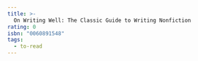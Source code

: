 ```yaml
---
title: >-
  On Writing Well: The Classic Guide to Writing Nonfiction
rating: 0
isbn: "0060891548"
tags:
  - to-read
---
```



